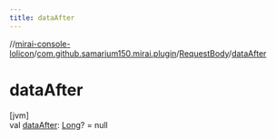 ```yaml
---
title: dataAfter
---
```

//[mirai-console-lolicon](../../../index.html)/[com.github.samarium150.mirai.plugin](../index.html)/[RequestBody](index.html)/[dataAfter](data-after.html)



# dataAfter



[jvm]\
val [dataAfter](data-after.html): [Long](https://kotlinlang.org/api/latest/jvm/stdlib/kotlin/-long/index.html)? = null




